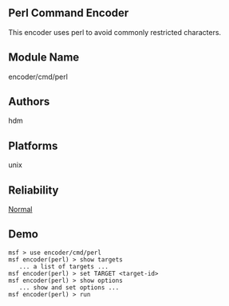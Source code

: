 ## Perl Command Encoder

This encoder uses perl to avoid commonly restricted 
characters.


## Module Name
encoder/cmd/perl

## Authors
hdm





## Platforms
unix

## Reliability
[Normal](https://github.com/rapid7/metasploit-framework/wiki/Exploit-Ranking)

## Demo

```
msf > use encoder/cmd/perl
msf encoder(perl) > show targets
   ... a list of targets ...
msf encoder(perl) > set TARGET <target-id>
msf encoder(perl) > show options
   ... show and set options ...
msf encoder(perl) > run
```
    
    